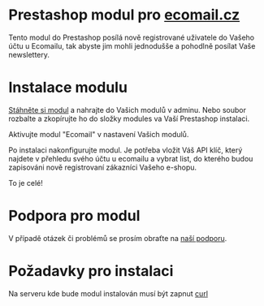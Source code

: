 Prestashop modul pro [ecomail.cz](https://www.ecomail.cz)
===============================

Tento modul do Prestashop posílá nově registrované uživatele do Vašeho účtu u Ecomailu, tak abyste jim mohli jednodušše a pohodlně posílat Vaše newslettery.

Instalace modulu
===============================

[Stáhněte si modul](https://s3-eu-west-1.amazonaws.com/ecomailbilling/ecomail.zip) a nahrajte do Vašich modulů v adminu. Nebo soubor rozbalte a zkopírujte ho do složky modules va Vaší Prestashop instalaci.

Aktivujte modul "Ecomail" v nastavení Vašich modulů.

Po instalaci nakonfigurujte modul. Je potřeba vložit Váš API klíč, který najdete v přehledu svého účtu u ecomailu a vybrat list, do kterého budou zapisováni nově registrovaní zákazníci Vašeho e-shopu.

To je celé!

Podpora pro modul
===============================

V případě otázek či problémů se prosím obraťte na [naší podporu](https://ecomailcz.uservoice.com/).

Požadavky pro instalaci
===============================

Na serveru kde bude modul instalován musí být zapnut [curl](http://php.net/manual/en/book.curl.php)
